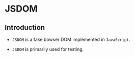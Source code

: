 # JSDOM

## Introduction

 * `JSDOM` is a fake bowser DOM implemented in `JavaScript`.

 * `JSDOM` is primarily used for testing.